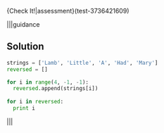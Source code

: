 
{Check It!|assessment}(test-3736421609)

|||guidance
## Solution
```python
strings = ['Lamb', 'Little', 'A', 'Had', 'Mary']
reversed = []

for i in range(4, -1, -1):
  reversed.append(strings[i])
  
for i in reversed:
  print i

```
|||